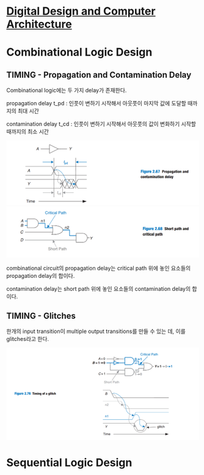 # [Digital Design and Computer Architecture](https://www.amazon.com/-/ko/dp/0128200642/ref=sr_1_3?crid=I28YY3UQUY68&keywords=Digital+Design+and+Computer+Architecture&qid=1667398835&qu=eyJxc2MiOiIxLjk1IiwicXNhIjoiMS42NCIsInFzcCI6IjEuNjgifQ%3D%3D&sprefix=digital+design+and+computer+architecture%2Caps%2C264&sr=8-3)

# Combinational Logic Design

## TIMING - Propagation and Contamination Delay

Combinational logic에는 두 가지 delay가 존재한다.

propagation delay t_pd : 인풋이 변하기 시작해서 아웃풋이 마지막 값에 도달할 때까지의 최대 시간

contamination delay t_cd : 인풋이 변하기 시작해서 아웃풋의 값이 변화하기 시작할 때까지의 최소 시간

<img src="https://github.com/yunseokjeon/TodayILearned/blob/main/Readings/Hardware/Digital_Design_and_Computer_Architecture/images/2/2_67.png?raw=true">

<img src="https://github.com/yunseokjeon/TodayILearned/blob/main/Readings/Hardware/Digital_Design_and_Computer_Architecture/images/2/2_68.png?raw=true">

combinational circuit의 propagation delay는 critical path 위에 놓인 요소들의 propagation delay의 합이다.

contamination delay는 short path 위에 놓인 요소들의 contamination delay의 합이다.

## TIMING - Glitches

한개의 input transition이 multiple output transitions를 만들 수 있는 데, 이를 glitches라고 한다.

<img src="https://github.com/yunseokjeon/TodayILearned/blob/main/Readings/Hardware/Digital_Design_and_Computer_Architecture/images/2/2_76.png?raw=true">


# Sequential Logic Design

